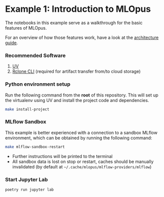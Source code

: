 # Example 1: Introduction to MLOpus

The notebooks in this example serve as a walkthrough for the basic features of MLOpus.

For an overview of how those features work, have a look at the [architecture guide](../../docs/architecture.md).

### Recommended Software
1. [UV](https://docs.astral.sh/uv/getting-started/installation/#standalone-installer)
2. [Rclone CLI](https://rclone.org/install/#script-installation) (required for artifact transfer from/to cloud storage)

### Python environment setup

Run the following command from the **root** of this repository.
This will set up the virtualenv using UV and install the project code and dependencies.
```bash
make install-project
```

### MLflow Sandbox

This example is better experienced with a connection to a sandbox MLflow environment,
which can be obtained by running the following command:
```bash
make mlflow-sandbox-restart
```
- Further instructions will be printed to the terminal
- All sandbox data is lost on stop or restart, caches should be manually invalidated
  (by default at `~/.cache/mlopus/mlflow-providers/mlflow`)

### Start Jupyter Lab

```bash
poetry run jupyter lab
```
